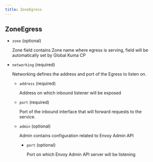 ```yaml
---
title: ZoneEgress
---
```

## ZoneEgress

- `zone` (optional)

    Zone field contains Zone name where egress is serving, field will be
    automatically set by Global Kuma CP

- `networking` (required)

    Networking defines the address and port of the Egress to listen on.    
    
    - `address` (required)
    
        Address on which inbound listener will be exposed    
    
    - `port` (required)
    
        Port of the inbound interface that will forward requests to the service.    
    
    - `admin` (optional)
    
        Admin contains configuration related to Envoy Admin API    
        
        - `port` (optional)
        
            Port on which Envoy Admin API server will be listening

